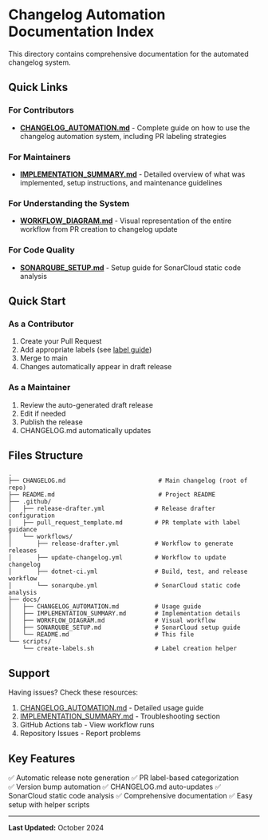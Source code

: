 # Changelog Automation Documentation Index

This directory contains comprehensive documentation for the automated changelog system.

## Quick Links

### For Contributors
- **[CHANGELOG_AUTOMATION.md](CHANGELOG_AUTOMATION.md)** - Complete guide on how to use the changelog automation system, including PR labeling strategies

### For Maintainers  
- **[IMPLEMENTATION_SUMMARY.md](IMPLEMENTATION_SUMMARY.md)** - Detailed overview of what was implemented, setup instructions, and maintenance guidelines

### For Understanding the System
- **[WORKFLOW_DIAGRAM.md](WORKFLOW_DIAGRAM.md)** - Visual representation of the entire workflow from PR creation to changelog update

### For Code Quality
- **[SONARQUBE_SETUP.md](SONARQUBE_SETUP.md)** - Setup guide for SonarCloud static code analysis

## Quick Start

### As a Contributor
1. Create your Pull Request
2. Add appropriate labels (see [label guide](CHANGELOG_AUTOMATION.md#using-pr-labels))
3. Merge to main
4. Changes automatically appear in draft release

### As a Maintainer
1. Review the auto-generated draft release
2. Edit if needed
3. Publish the release
4. CHANGELOG.md automatically updates

## Files Structure

```
.
├── CHANGELOG.md                          # Main changelog (root of repo)
├── README.md                             # Project README
├── .github/
│   ├── release-drafter.yml              # Release drafter configuration
│   ├── pull_request_template.md         # PR template with label guidance
│   └── workflows/
│       ├── release-drafter.yml          # Workflow to generate releases
│       ├── update-changelog.yml         # Workflow to update changelog
│       ├── dotnet-ci.yml                # Build, test, and release workflow
│       └── sonarqube.yml                # SonarCloud static code analysis
├── docs/
│   ├── CHANGELOG_AUTOMATION.md          # Usage guide
│   ├── IMPLEMENTATION_SUMMARY.md        # Implementation details
│   ├── WORKFLOW_DIAGRAM.md              # Visual workflow
│   ├── SONARQUBE_SETUP.md               # SonarCloud setup guide
│   └── README.md                        # This file
└── scripts/
    └── create-labels.sh                 # Label creation helper
```

## Support

Having issues? Check these resources:
1. [CHANGELOG_AUTOMATION.md](CHANGELOG_AUTOMATION.md) - Detailed usage guide
2. [IMPLEMENTATION_SUMMARY.md](IMPLEMENTATION_SUMMARY.md) - Troubleshooting section
3. GitHub Actions tab - View workflow runs
4. Repository Issues - Report problems

## Key Features

✅ Automatic release note generation
✅ PR label-based categorization  
✅ Version bump automation
✅ CHANGELOG.md auto-updates
✅ SonarCloud static code analysis
✅ Comprehensive documentation
✅ Easy setup with helper scripts

---

**Last Updated:** October 2024
